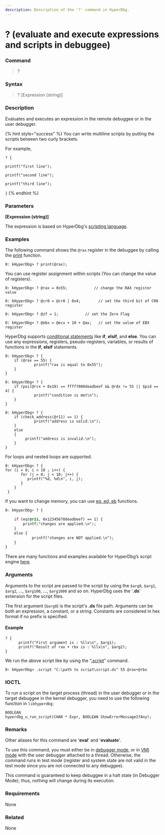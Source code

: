 ```yaml
---
description: Description of the '?' command in HyperDbg.
---
```


# ? (evaluate and execute expressions and scripts in debuggee)

### Command <a href="#command" id="command"></a>

> ?

### Syntax <a href="#syntax" id="syntax"></a>

> ? \[Expression (string)]

### Description <a href="#description" id="description"></a>

Evaluates and executes an expression in the remote debuggee or in the user debugger.

{% hint style="success" %}
You can write multiline scripts by putting the scripts between two curly brackets.

For example,&#x20;

`? {`&#x20;

&#x20;    `printf("first line");`

`printf("second line");`

`printf("third line");`

`}`
{% endhint %}

### Parameters <a href="#parameters" id="parameters"></a>

**\[Expression (string)]**

The expression is based on HyperDbg's [scripting language](https://web.archive.org/web/20210228003007/https://docs.hyperdbg.org/commands/scripting-language/assumptions-and-evaluations).

### Examples <a href="#examples" id="examples"></a>

The following command shows the `@rax` register in the debuggee by calling the [print](https://web.archive.org/web/20210228003007/https://docs.hyperdbg.org/commands/scripting-language/functions/print) function.

```clike
0: kHyperDbg> ? print(@rax);
```

You can use register assignment within scripts (You can change the value of registers).

```clike
0: kHyperDbg> ? @rax = 0x55;	        // change the RAX register value

0: kHyperDbg> ? @cr0 = @cr0 | 0x4;        // set the third bit of CR0 register

0: kHyperDbg> ? @zf = 1;   	        // set the Zero Flag

0: kHyperDbg> ? @ebx = @ecx + 10 + @ax;   // set the value of EBX register
```

HyperDbg supports [conditional statements](https://docs.hyperdbg.org/commands/scripting-language/conditionals-and-loops) like **if**, **elsif**, and **else**. You can use any expressions, registers, pseudo-registers, variables, or results of functions in the **if**, **elsif** statements.

```clike
0: kHyperDbg> ? {
    if (@rax == 55) {
    	     printf("rax is equal to 0x55");
    }
}

0: kHyperDbg> ? {
    if (poi(@rcx + 0x10) == ffff7080deadbeef && @rdx != 55 || $pid == 4) {
    	     printf("condition is met\n");
    }
}

0: kHyperDbg> ? {
    if (check_address(@r11) == 1) { 
    	     printf("address is valid.\n");
    }
    else
    {
	     printf("address is invalid.\n");
    }
}
```

For loops and nested loops are supported.

```clike
0: kHyperDbg> ? {
for (i = 0; i < 10 ; i++) {
       for (j = 0; j < 10; j++) {
       	  printf("%d, %d\n", i, j); 
       }
    }
 }
```

If you want to change memory, you can use [eq, ed, eb](https://docs.hyperdbg.org/commands/scripting-language/functions/memory/eb-ed-eq) functions.

```css
0: kHyperDbg> ? {

	if (eq(@r11, 0x12345678deadbeef) == 1) { 
	    printf("changes are applied.\n");
	}
	else {
            printf("changes are NOT applied.\n");
	}
}
```

There are many functions and examples available for HyperDbg’s script engine [here](https://docs.hyperdbg.org/commands/scripting-language/functions).

### Arguments <a href="#examples" id="examples"></a>

Arguments to the script are passed to the script by using the `$arg0`, `$arg1`, `$arg2`, ..., `$arg100`, ..., `$arg1000` and so on. HyperDbg uses the ‘**.ds**’ extension for the script files.

The first argument (`$arg0`) is the script's **.ds** file path. Arguments can be both an expression, a constant, or a string. Constants are considered in hex format if no prefix is specified.

#### Example

```clike
? { 
      printf("First argument is : %llx\n", $arg1);
      printf("Result of rax + rbx is : %llx\n", $arg2);
}
```

We run the above script like by using the “[.script](https://docs.hyperdbg.org/commands/meta-commands/.script)” command.

```clike
0: kHyperDbg> .script "C:\path to script\script.ds" 55 @rax+@rbx
```

### IOCTL <a href="#ioctl" id="ioctl"></a>

To run a script on the target process (thread) in the user debugger or in the target debuggee in the kernel debugger, you need to use the following function in `libhyperdbg`:

```clike
BOOLEAN
hyperdbg_u_run_script(CHAR * Expr, BOOLEAN ShowErrorMessageIfAny);
```

### Remarks <a href="#remarks" id="remarks"></a>

Other aliases for this command are '**eval**' and '**evaluate**'.

To use this command, you must either be in [debugger mode](https://docs.hyperdbg.org/using-hyperdbg/prerequisites/operation-modes#debugger-mode), or in [VMI mode](https://docs.hyperdbg.org/using-hyperdbg/prerequisites/operation-modes#vmi-mode) with the user debugger attached to a thread. Otherwise, the command runs in test mode (register and system state are not valid in the test mode since you are not connected to any debuggee).

This command is guaranteed to keep debuggee in a halt state (in Debugger Mode); thus, nothing will change during its execution.

### Requirements <a href="#requirements" id="requirements"></a>

None

### Related <a href="#related" id="related"></a>

None
